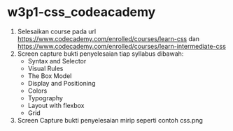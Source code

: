 # w3p1-css_codeacademy

1. Selesaikan course pada url https://www.codecademy.com/enrolled/courses/learn-css dan https://www.codecademy.com/enrolled/courses/learn-intermediate-css
2. Screen capture bukti penyelesaian tiap syllabus dibawah:
   - Syntax and Selector
   - Visual Rules
   - The Box Model
   - Display and Positioning
   - Colors
   - Typography
   - Layout with flexbox
   - Grid
3. Screen Capture bukti penyelesaian mirip seperti contoh css.png
